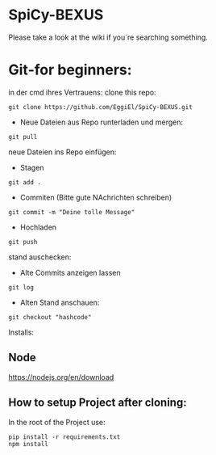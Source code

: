 # SpiCy-BEXUS
Please take a look at the wiki if you´re searching something.


# Git-for beginners: 
in der cmd ihres Vertrauens: 
clone this repo: 
```
git clone https://github.com/EggiEl/SpiCy-BEXUS.git
```
- Neue Dateien aus Repo runterladen und mergen:
```
git pull
```

neue Dateien ins Repo einfügen: 

- Stagen
```
git add . 
```
- Commiten (Bitte gute NAchrichten schreiben) 
```
git commit -m "Deine tolle Message" 
```
- Hochladen 
```
git push 
```

stand auschecken: 
- Alte Commits anzeigen lassen
```
git log
```
- Alten Stand anschauen:
```
git checkout "hashcode" 
```

Installs: 
## Node 
https://nodejs.org/en/download

## How to setup Project after cloning: 

In the root of the Project use:
```
pip install -r requirements.txt
npm install
```







